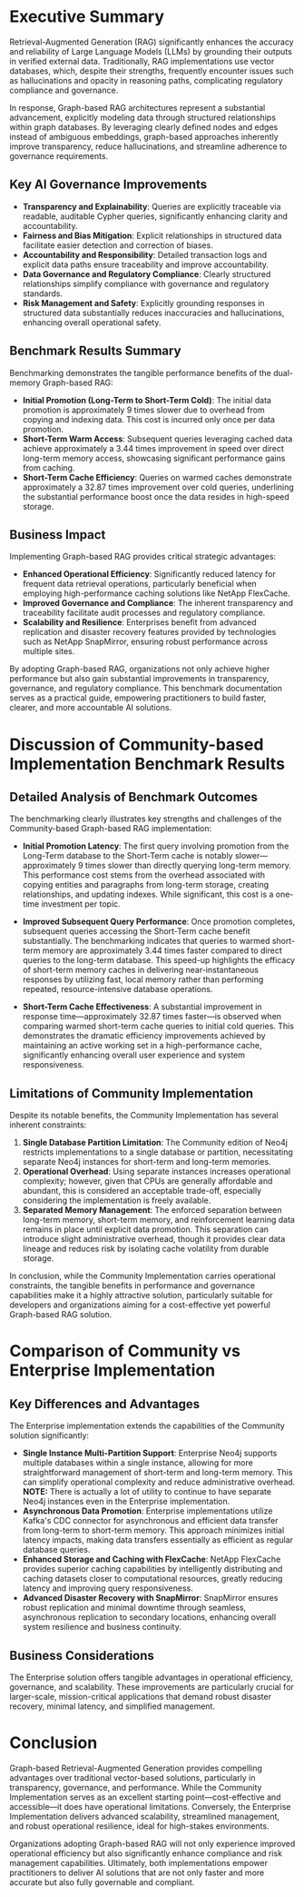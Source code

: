 # Executive Summary

Retrieval-Augmented Generation (RAG) significantly enhances the accuracy and reliability of Large Language Models (LLMs) by grounding their outputs in verified external data. Traditionally, RAG implementations use vector databases, which, despite their strengths, frequently encounter issues such as hallucinations and opacity in reasoning paths, complicating regulatory compliance and governance.

In response, Graph-based RAG architectures represent a substantial advancement, explicitly modeling data through structured relationships within graph databases. By leveraging clearly defined nodes and edges instead of ambiguous embeddings, graph-based approaches inherently improve transparency, reduce hallucinations, and streamline adherence to governance requirements.

## Key AI Governance Improvements

- **Transparency and Explainability**: Queries are explicitly traceable via readable, auditable Cypher queries, significantly enhancing clarity and accountability.
- **Fairness and Bias Mitigation**: Explicit relationships in structured data facilitate easier detection and correction of biases.
- **Accountability and Responsibility**: Detailed transaction logs and explicit data paths ensure traceability and improve accountability.
- **Data Governance and Regulatory Compliance**: Clearly structured relationships simplify compliance with governance and regulatory standards.
- **Risk Management and Safety**: Explicitly grounding responses in structured data substantially reduces inaccuracies and hallucinations, enhancing overall operational safety.

## Benchmark Results Summary

Benchmarking demonstrates the tangible performance benefits of the dual-memory Graph-based RAG:

- **Initial Promotion (Long-Term to Short-Term Cold)**: The initial data promotion is approximately 9 times slower due to overhead from copying and indexing data. This cost is incurred only once per data promotion.
- **Short-Term Warm Access**: Subsequent queries leveraging cached data achieve approximately a 3.44 times improvement in speed over direct long-term memory access, showcasing significant performance gains from caching.
- **Short-Term Cache Efficiency**: Queries on warmed caches demonstrate approximately a 32.87 times improvement over cold queries, underlining the substantial performance boost once the data resides in high-speed storage.

## Business Impact

Implementing Graph-based RAG provides critical strategic advantages:

- **Enhanced Operational Efficiency**: Significantly reduced latency for frequent data retrieval operations, particularly beneficial when employing high-performance caching solutions like NetApp FlexCache.
- **Improved Governance and Compliance**: The inherent transparency and traceability facilitate audit processes and regulatory compliance.
- **Scalability and Resilience**: Enterprises benefit from advanced replication and disaster recovery features provided by technologies such as NetApp SnapMirror, ensuring robust performance across multiple sites.

By adopting Graph-based RAG, organizations not only achieve higher performance but also gain substantial improvements in transparency, governance, and regulatory compliance. This benchmark documentation serves as a practical guide, empowering practitioners to build faster, clearer, and more accountable AI solutions.

# Discussion of Community-based Implementation Benchmark Results

## Detailed Analysis of Benchmark Outcomes

The benchmarking clearly illustrates key strengths and challenges of the Community-based Graph-based RAG implementation:

- **Initial Promotion Latency**: The first query involving promotion from the Long-Term database to the Short-Term cache is notably slower—approximately 9 times slower than directly querying long-term memory. This performance cost stems from the overhead associated with copying entities and paragraphs from long-term storage, creating relationships, and updating indexes. While significant, this cost is a one-time investment per topic.

- **Improved Subsequent Query Performance**: Once promotion completes, subsequent queries accessing the Short-Term cache benefit substantially. The benchmarking indicates that queries to warmed short-term memory are approximately 3.44 times faster compared to direct queries to the long-term database. This speed-up highlights the efficacy of short-term memory caches in delivering near-instantaneous responses by utilizing fast, local memory rather than performing repeated, resource-intensive database operations.

- **Short-Term Cache Effectiveness**: A substantial improvement in response time—approximately 32.87 times faster—is observed when comparing warmed short-term cache queries to initial cold queries. This demonstrates the dramatic efficiency improvements achieved by maintaining an active working set in a high-performance cache, significantly enhancing overall user experience and system responsiveness.

## Limitations of Community Implementation

Despite its notable benefits, the Community Implementation has several inherent constraints:

1. **Single Database Partition Limitation**: The Community edition of Neo4j restricts implementations to a single database or partition, necessitating separate Neo4j instances for short-term and long-term memories.
2. **Operational Overhead**: Using separate instances increases operational complexity; however, given that CPUs are generally affordable and abundant, this is considered an acceptable trade-off, especially considering the implementation is freely available.
3. **Separated Memory Management**: The enforced separation between long-term memory, short-term memory, and reinforcement learning data remains in place until explicit data promotion. This separation can introduce slight administrative overhead, though it provides clear data lineage and reduces risk by isolating cache volatility from durable storage.

In conclusion, while the Community Implementation carries operational constraints, the tangible benefits in performance and governance capabilities make it a highly attractive solution, particularly suitable for developers and organizations aiming for a cost-effective yet powerful Graph-based RAG solution.

# Comparison of Community vs Enterprise Implementation

## Key Differences and Advantages

The Enterprise implementation extends the capabilities of the Community solution significantly:

- **Single Instance Multi-Partition Support**: Enterprise Neo4j supports multiple databases within a single instance, allowing for more straightforward management of short-term and long-term memory. This can simplify operational complexity and reduce administrative overhead. **NOTE:** There is actually a lot of utility to continue to have separate Neo4j instances even in the Enterprise implementation.
- **Asynchronous Data Promotion**: Enterprise implementations utilize Kafka's CDC connector for asynchronous and efficient data transfer from long-term to short-term memory. This approach minimizes initial latency impacts, making data transfers essentially as efficient as regular database queries.
- **Enhanced Storage and Caching with FlexCache**: NetApp FlexCache provides superior caching capabilities by intelligently distributing and caching datasets closer to computational resources, greatly reducing latency and improving query responsiveness.
- **Advanced Disaster Recovery with SnapMirror**: SnapMirror ensures robust replication and minimal downtime through seamless, asynchronous replication to secondary locations, enhancing overall system resilience and business continuity.

## Business Considerations

The Enterprise solution offers tangible advantages in operational efficiency, governance, and scalability. These improvements are particularly crucial for larger-scale, mission-critical applications that demand robust disaster recovery, minimal latency, and simplified management.

# Conclusion

Graph-based Retrieval-Augmented Generation provides compelling advantages over traditional vector-based solutions, particularly in transparency, governance, and performance. While the Community Implementation serves as an excellent starting point—cost-effective and accessible—it does have operational limitations. Conversely, the Enterprise Implementation delivers advanced scalability, streamlined management, and robust operational resilience, ideal for high-stakes environments.

Organizations adopting Graph-based RAG will not only experience improved operational efficiency but also significantly enhance compliance and risk management capabilities. Ultimately, both implementations empower practitioners to deliver AI solutions that are not only faster and more accurate but also fully governable and compliant.
